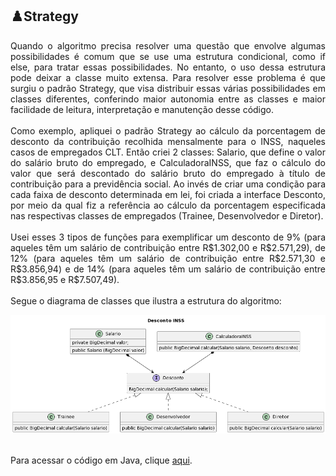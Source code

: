 ## ♟️Strategy 

<p align="justify">Quando o algoritmo precisa resolver uma questão que envolve algumas possibilidades é comum que se use uma estrutura condicional, como if else, para tratar essas possibilidades. No entanto, o uso dessa estrutura pode deixar a classe muito extensa. Para resolver esse problema é que surgiu o padrão Strategy, que visa distribuir essas várias possibilidades em classes diferentes, conferindo maior autonomia entre as classes e maior facilidade de leitura, interpretação e manutenção desse código.<br>
<br>
Como exemplo, apliquei o padrão Strategy ao cálculo da porcentagem de desconto da contribuição recolhida mensalmente para o INSS, naqueles casos de empregados CLT. Então criei 2 classes: Salario, que define o valor do salário bruto do empregado, e CalculadoraINSS, que faz o cálculo do valor que será descontado do salário bruto do empregado à título de contribuição para a previdência social. Ao invés de criar uma condição para cada faixa de desconto determinada em lei, foi criada a interface Desconto, por meio da qual fiz a referência ao cálculo da porcentagem especificada nas respectivas classes de empregados (Trainee, Desenvolvedor e Diretor).<br>
<br>
Usei esses 3 tipos de funções para exemplificar um desconto de 9% (para aqueles têm um salário de contribuição entre R$1.302,00 e R$2.571,29), de 12% (para aqueles têm um salário de contribuição entre R$2.571,30 e R$3.856,94) e de 14% (para aqueles têm um salário de contribuição entre R$3.856,95 e R$7.507,49).<br>
<br>
Segue o diagrama de classes que ilustra a estrutura do algoritmo:<br>
</p>
<div align="center">
<img src="../Imagens/desconto-INSS.png" alt="Diagrama de classes ilustrando as relações entre as classes e as interfaces a partir do método Strategy, espécie de Design Pattern Behavioral.">
</div>
<br>

Para acessar o código em Java, clique [aqui](https://github.com/laaridiniz/Bertoti/tree/main/EngSoftware_3/Strategy).
